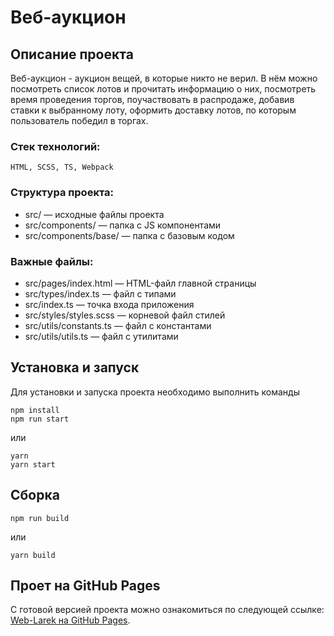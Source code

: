 # Веб-аукцион

## Описание проекта

Веб-аукцион - аукцион вещей, в которые никто не верил. В нём можно посмотреть список лотов и прочитать информацию о них, посмотреть время проведения торгов, поучаствовать в распродаже, добавив ставки к выбранному лоту, оформить доставку лотов, по которым пользователь победил в торгах.

### Стек технологий:

    HTML, SCSS, TS, Webpack

### Структура проекта:

- src/ — исходные файлы проекта
- src/components/ — папка с JS компонентами
- src/components/base/ — папка с базовым кодом

### Важные файлы:

- src/pages/index.html — HTML-файл главной страницы
- src/types/index.ts — файл с типами
- src/index.ts — точка входа приложения
- src/styles/styles.scss — корневой файл стилей
- src/utils/constants.ts — файл с константами
- src/utils/utils.ts — файл с утилитами

## Установка и запуск

Для установки и запуска проекта необходимо выполнить команды

```
npm install
npm run start
```

или

```
yarn
yarn start
```

## Сборка

```
npm run build
```

или

```
yarn build
```

## Проет на GitHub Pages

С готовой версией проекта можно ознакомиться по следующей ссылке: [Web-Larek на GitHub Pages](https://dmitriymarmazeev.github.io/web-auction/).
